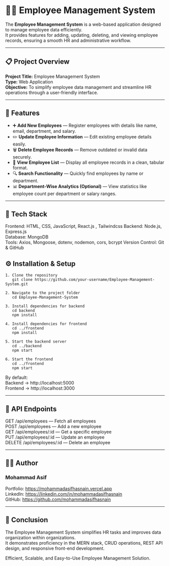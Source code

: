 # 👨‍💼 Employee Management System

The **Employee Management System** is a web-based application designed to manage employee data efficiently.  
It provides features for adding, updating, deleting, and viewing employee records, ensuring a smooth HR and administrative workflow.

---

## 📋 Project Overview

**Project Title:** Employee Management System  
**Type:** Web Application  
**Objective:** To simplify employee data management and streamline HR operations through a user-friendly interface.

---

## 🚀 Features

- ➕ **Add New Employees** — Register employees with details like name, email, department, and salary.  
- ✏️ **Update Employee Information** — Edit existing employee details easily.  
- 🗑️ **Delete Employee Records** — Remove outdated or invalid data securely.  
- 📄 **View Employee List** — Display all employee records in a clean, tabular format.  
- 🔍 **Search Functionality** — Quickly find employees by name or department.  
- 📊 **Department-Wise Analytics (Optional)** — View statistics like employee count per department or salary ranges.

---

## 🧠 Tech Stack

Frontend: HTML, CSS, JavaScript, React.js  , Tailwindcss
Backend: Node.js, Express.js  
Database: MongoDB  
Tools: Axios, Mongoose, dotenv, nodemon, cors, bcrypt
Version Control: Git & GitHub



## ⚙️ Installation & Setup
```
1. Clone the repository  
   git clone https://github.com/your-username/Employee-Management-System.git

2. Navigate to the project folder  
   cd Employee-Management-System

3. Install dependencies for backend  
   cd backend  
   npm install

4. Install dependencies for frontend  
   cd ../frontend  
   npm install

5. Start the backend server  
   cd ../backend  
   npm start

6. Start the frontend  
   cd ../frontend  
   npm start
```

By default:  
Backend → http://localhost:5000  
Frontend → http://localhost:3000

---

## 🧾 API Endpoints

GET /api/employees — Fetch all employees  
POST /api/employees — Add a new employee  
GET /api/employees/:id — Get a specific employee  
PUT /api/employees/:id — Update an employee  
DELETE /api/employees/:id — Delete an employee

---

## 🧑‍💻 Author

### Mohammad Asif  
Portfolio: https://mohammadasifhasnain.vercel.app  
LinkedIn: https://linkedin.com/in/mohammadasifhasnain  
GitHub: https://github.com/mohammadasifhasnain

---

## 🏁 Conclusion

The Employee Management System simplifies HR tasks and improves data organization within organizations.  
It demonstrates proficiency in the MERN stack, CRUD operations, REST API design, and responsive front-end development.

Efficient, Scalable, and Easy-to-Use Employee Management Solution.
